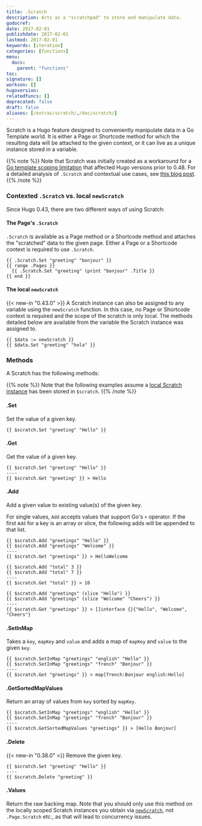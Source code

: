 ```yaml
---
title: .Scratch
description: Acts as a "scratchpad" to store and manipulate data.
godocref:
date: 2017-02-01
publishdate: 2017-02-01
lastmod: 2017-02-01
keywords: [iteration]
categories: [functions]
menu:
  docs:
    parent: "functions"
toc:
signature: []
workson: []
hugoversion:
relatedfuncs: []
deprecated: false
draft: false
aliases: [/extras/scratch/,/doc/scratch/]
---
```


Scratch is a Hugo feature designed to conveniently manipulate data in a Go Template world. It is either a Page or Shortcode method for which the resulting data will be attached to the given context, or it can live as a unique instance stored in a variable.

{{% note %}}
Note that Scratch was initially created as a workaround for a [Go template scoping limitation](https://github.com/golang/go/issues/10608) that affected Hugo versions prior to 0.48. For a detailed analysis of `.Scratch` and contextual use cases, see [this blog post](https://regisphilibert.com/blog/2017/04/hugo-scratch-explained-variable/).
{{% /note %}}

### Contexted `.Scratch` vs. local `newScratch`

Since Hugo 0.43, there are two different ways of using Scratch:

#### The Page's `.Scratch`

`.Scratch` is available as a Page method or a Shortcode method and attaches the "scratched" data to the given page. Either a Page or a Shortcode context is required to use `.Scratch`.

```go-html-template
{{ .Scratch.Set "greeting" "bonjour" }}
{{ range .Pages }}
  {{ .Scratch.Set "greeting" (print "bonjour" .Title }}
{{ end }}
```

#### The local `newScratch`

{{< new-in "0.43.0" >}} A Scratch instance can also be assigned to any variable using the `newScratch` function. In this case, no Page or Shortcode context is required and the scope of the scratch is only local. The methods detailed below are available from the variable the Scratch instance was assigned to.

```go-html-template
{{ $data := newScratch }}
{{ $data.Set "greeting" "hola" }}
```

### Methods

A Scratch has the following methods:

{{% note %}}
Note that the following examples assume a [local Scratch instance](#the-local-newscratch) has been stored in `$scratch`.
{{% /note %}}

#### .Set

Set the value of a given key.

```go-html-template
{{ $scratch.Set "greeting" "Hello" }}
```

#### .Get

Get the value of a given key.

```go-html-template
{{ $scratch.Set "greeting" "Hello" }}
----
{{ $scratch.Get "greeting" }} > Hello
```

#### .Add

Add a given value to existing value(s) of the given key. 

For single values, `Add` accepts values that support Go's `+` operator. If the first `Add` for a key is an array or slice, the following adds will be appended to that list.

```go-html-template
{{ $scratch.Add "greetings" "Hello" }}
{{ $scratch.Add "greetings" "Welcome" }}
----
{{ $scratch.Get "greetings" }} > HelloWelcome
```

```go-html-template
{{ $scratch.Add "total" 3 }}
{{ $scratch.Add "total" 7 }}
----
{{ $scratch.Get "total" }} > 10
```

```go-html-template
{{ $scratch.Add "greetings" (slice "Hello") }}
{{ $scratch.Add "greetings" (slice "Welcome" "Cheers") }}
----
{{ $scratch.Get "greetings" }} > []interface {}{"Hello", "Welcome", "Cheers"}
```

#### .SetInMap

Takes a `key`, `mapKey` and `value` and adds a map of `mapKey` and `value` to the given `key`.

```go-html-template
{{ $scratch.SetInMap "greetings" "english" "Hello" }}
{{ $scratch.SetInMap "greetings" "french" "Bonjour" }}
----
{{ $scratch.Get "greetings" }} > map[french:Bonjour english:Hello]
```

#### .GetSortedMapValues

Return an array of values from `key` sorted by `mapKey`.

```go-html-template
{{ $scratch.SetInMap "greetings" "english" "Hello" }}
{{ $scratch.SetInMap "greetings" "french" "Bonjour" }}
----
{{ $scratch.GetSortedMapValues "greetings" }} > [Hello Bonjour]
```

#### .Delete

{{< new-in "0.38.0" >}} Remove the given key.

```go-html-template
{{ $scratch.Set "greeting" "Hello" }}
----
{{ $scratch.Delete "greeting" }}
```

#### .Values

Return the raw backing map. Note that you should only use this method on the locally scoped Scratch instances you obtain via [`newScratch`](#the-local-newscratch), not `.Page.Scratch` etc., as that will lead to concurrency issues.


[pagevars]: /variables/page/
